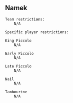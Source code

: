 ## Namek

    Team restrictions:
        N/A 

    Specific player restrictions:

    King Piccolo
        N/A 

    Early Piccolo
        N/A 

    Late Piccolo
        N/A 

    Nail
        N/A 

    Tambourine
        N/A 